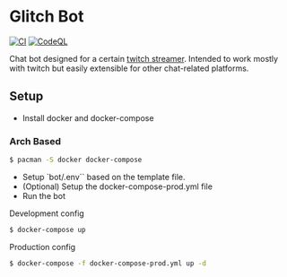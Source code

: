 # Glitch Bot
[![CI](https://github.com/timothy1205/glitch_bot/actions/workflows/ci.yml/badge.svg)](https://github.com/timothy1205/glitch_bot/actions/workflows/ci.yml)
[![CodeQL](https://github.com/timothy1205/glitch_bot/actions/workflows/codeql-analysis.yml/badge.svg)](https://github.com/timothy1205/glitch_bot/actions/workflows/codeql-analysis.yml)

Chat bot designed for a certain [twitch streamer](https://twitch.tv/imglitchh). Intended to work
mostly with twitch but easily extensible for other chat-related platforms.

## Setup

* Install docker and docker-compose

### Arch Based ###
```bash
$ pacman -S docker docker-compose
```

* Setup `bot/.env`` based on the template file.
* (Optional) Setup the docker-compose-prod.yml file
* Run the bot

Development config
```bash
$ docker-compose up
```

Production config
```bash
$ docker-compose -f docker-compose-prod.yml up -d
```


